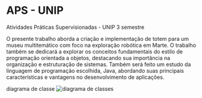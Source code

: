 # APS - UNIP

Atividades Práticas  Supervisionadas - UNIP 3 semestre


O presente trabalho aborda a criação e implementação de totem para um museu multitemático com foco na exploração robótica em Marte. O trabalho também se dedicará a explorar os conceitos fundamentais do estilo de programação orientada a objetos, destacando sua importância na organização e estruturação de sistemas. Também será feito um estudo da linguagem de programação escolhida, Java, abordando suas principais características e vantagens no desenvolvimento de aplicações.

diagrama de classe
![diagrama de classes](https://github.com/user-attachments/assets/540ba59a-02eb-4dbb-92f6-f261ba5c6a73)
